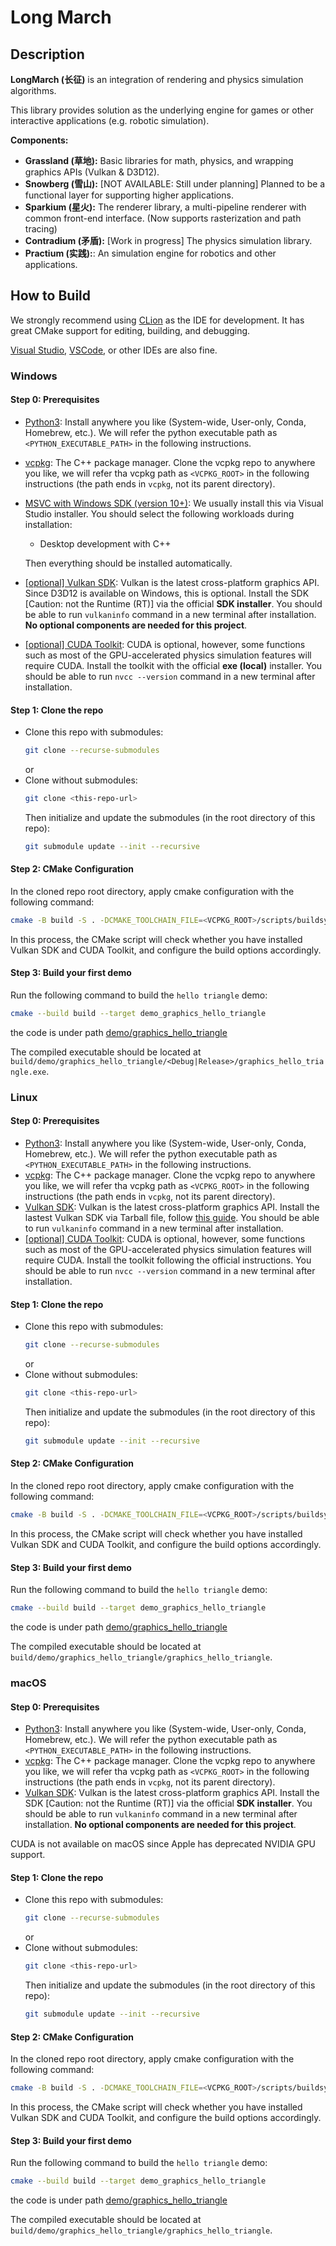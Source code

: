 # Long March

## Description

**LongMarch (长征)** is an integration of rendering and physics simulation algorithms.

This library provides solution as the underlying engine for games or other interactive applications (e.g. robotic
simulation).

**Components:**

- **Grassland (草地):** Basic libraries for math, physics, and wrapping graphics APIs (Vulkan & D3D12).
- **Snowberg (雪山):** [NOT AVAILABLE: Still under planning] Planned to be a functional layer for supporting higher
  applications.
- **Sparkium   (星火):** The renderer library, a multi-pipeline renderer with common front-end interface. (Now supports
  rasterization and path tracing)
- **Contradium (矛盾):** [Work in progress] The physics simulation library.
- **Practium   (实践):**: An simulation engine for robotics and other applications.

## How to Build

We strongly recommend using [CLion](https://www.jetbrains.com/clion/) as the IDE for development. It has great CMake support for editing, building, and debugging.

[Visual Studio](https://visualstudio.microsoft.com/), [VSCode](https://code.visualstudio.com/), or other IDEs are also fine.

### Windows

#### Step 0: Prerequisites

- [Python3](https://python.org): Install anywhere you like (System-wide, User-only, Conda, Homebrew, etc.). We will refer the python executable path as `<PYTHON_EXECUTABLE_PATH>` in the following instructions.
- [vcpkg](https://github.com/microsoft/vcpkg): The C++ package manager. Clone the vcpkg repo to anywhere you like, we will refer tha vcpkg path as
  `<VCPKG_ROOT>` in the following instructions (the path ends in `vcpkg`, not its parent directory).
- [MSVC with Windows SDK (version 10+)](https://visualstudio.microsoft.com/downloads/): We usually install this via Visual Studio installer. You should select the following workloads during installation:
  - Desktop development with C++

  Then everything should be installed automatically.
- [[optional] Vulkan SDK](https://vulkan.lunarg.com/sdk/home): Vulkan is the latest cross-platform graphics API. Since D3D12 is available on Windows, this is optional. Install the SDK [Caution: not the Runtime (RT)] via the official **SDK installer**. You should be able to run `vulkaninfo` command in a new terminal after installation. **No optional components are needed for this project**.
- [[optional] CUDA Toolkit](https://developer.nvidia.com/cuda-downloads): CUDA is optional, however, some functions such as most of the GPU-accelerated physics simulation features will require CUDA. Install the toolkit with the official **exe (local)** installer. You should be able to run `nvcc --version` command in a new terminal after installation.

#### Step 1: Clone the repo

- Clone this repo with submodules:
  ```bash
  git clone --recurse-submodules
  ```
  or
- Clone without submodules:
  ```bash
  git clone <this-repo-url>
  ```
  Then initialize and update the submodules (in the root directory of this repo):
  ```bash
  git submodule update --init --recursive
  ```

#### Step 2: CMake Configuration

In the cloned repo root directory, apply cmake configuration with the following command:

```bash
cmake -B build -S . -DCMAKE_TOOLCHAIN_FILE=<VCPKG_ROOT>/scripts/buildsystems/vcpkg.cmake -DVCPKG_TARGET_TRIPLET=x64-windows -DPYTHON3_EXECUTABLE=<PYTHON_EXECUTABLE_PATH>
```

In this process, the CMake script will check whether you have installed Vulkan SDK and CUDA Toolkit, and configure the build options accordingly.

#### Step 3: Build your first demo

Run the following command to build the `hello triangle` demo:

```bash
cmake --build build --target demo_graphics_hello_triangle
```

the code is under path [demo/graphics_hello_triangle](demo/graphics_hello_triangle)

The compiled executable should be located at `build/demo/graphics_hello_triangle/<Debug|Release>/graphics_hello_triangle.exe`.

### Linux

#### Step 0: Prerequisites

- [Python3](https://python.org): Install anywhere you like (System-wide, User-only, Conda, Homebrew, etc.). We will refer the python executable path as `<PYTHON_EXECUTABLE_PATH>` in the following instructions.
- [vcpkg](https://github.com/microsoft/vcpkg): The C++ package manager. Clone the vcpkg repo to anywhere you like, we will refer tha vcpkg path as
  `<VCPKG_ROOT>` in the following instructions (the path ends in `vcpkg`, not its parent directory).
- [Vulkan SDK](https://vulkan.lunarg.com/sdk/home): Vulkan is the latest cross-platform graphics API. Install the lastest Vulkan SDK via Tarball file, follow [this guide](https://vulkan.lunarg.com/doc/sdk/latest/linux/getting_started.html). You should be able to run `vulkaninfo` command in a new terminal after installation.
- [[optional] CUDA Toolkit](https://developer.nvidia.com/cuda-downloads): CUDA is optional, however, some functions such as most of the GPU-accelerated physics simulation features will require CUDA. Install the toolkit following the official instructions. You should be able to run `nvcc --version` command in a new terminal after installation.

#### Step 1: Clone the repo

- Clone this repo with submodules:
  ```bash
  git clone --recurse-submodules
  ```
  or
- Clone without submodules:
  ```bash
  git clone <this-repo-url>
  ```
  Then initialize and update the submodules (in the root directory of this repo):
  ```bash
  git submodule update --init --recursive
  ```

#### Step 2: CMake Configuration

In the cloned repo root directory, apply cmake configuration with the following command:

```bash
cmake -B build -S . -DCMAKE_TOOLCHAIN_FILE=<VCPKG_ROOT>/scripts/buildsystems/vcpkg.cmake -DVCPKG_TARGET_TRIPLET=x64-windows -DPYTHON3_EXECUTABLE=<PYTHON_EXECUTABLE_PATH>
```

In this process, the CMake script will check whether you have installed Vulkan SDK and CUDA Toolkit, and configure the build options accordingly.

#### Step 3: Build your first demo

Run the following command to build the `hello triangle` demo:

```bash
cmake --build build --target demo_graphics_hello_triangle
```

the code is under path [demo/graphics_hello_triangle](demo/graphics_hello_triangle)

The compiled executable should be located at `build/demo/graphics_hello_triangle/graphics_hello_triangle`.


### macOS

#### Step 0: Prerequisites

- [Python3](https://python.org): Install anywhere you like (System-wide, User-only, Conda, Homebrew, etc.). We will refer the python executable path as `<PYTHON_EXECUTABLE_PATH>` in the following instructions.
- [vcpkg](https://github.com/microsoft/vcpkg): The C++ package manager. Clone the vcpkg repo to anywhere you like, we will refer tha vcpkg path as
  `<VCPKG_ROOT>` in the following instructions (the path ends in `vcpkg`, not its parent directory).
- [Vulkan SDK](https://vulkan.lunarg.com/sdk/home): Vulkan is the latest cross-platform graphics API. Install the SDK [Caution: not the Runtime (RT)] via the official **SDK installer**. You should be able to run `vulkaninfo` command in a new terminal after installation. **No optional components are needed for this project**.

CUDA is not available on macOS since Apple has deprecated NVIDIA GPU support.

#### Step 1: Clone the repo

- Clone this repo with submodules:
  ```bash
  git clone --recurse-submodules
  ```
  or
- Clone without submodules:
  ```bash
  git clone <this-repo-url>
  ```
  Then initialize and update the submodules (in the root directory of this repo):
  ```bash
  git submodule update --init --recursive
  ```

#### Step 2: CMake Configuration

In the cloned repo root directory, apply cmake configuration with the following command:

```bash
cmake -B build -S . -DCMAKE_TOOLCHAIN_FILE=<VCPKG_ROOT>/scripts/buildsystems/vcpkg.cmake -DVCPKG_TARGET_TRIPLET=x64-windows -DPYTHON3_EXECUTABLE=<PYTHON_EXECUTABLE_PATH>
```

In this process, the CMake script will check whether you have installed Vulkan SDK and CUDA Toolkit, and configure the build options accordingly.

#### Step 3: Build your first demo

Run the following command to build the `hello triangle` demo:

```bash
cmake --build build --target demo_graphics_hello_triangle
```

the code is under path [demo/graphics_hello_triangle](demo/graphics_hello_triangle)

The compiled executable should be located at `build/demo/graphics_hello_triangle/graphics_hello_triangle`.
